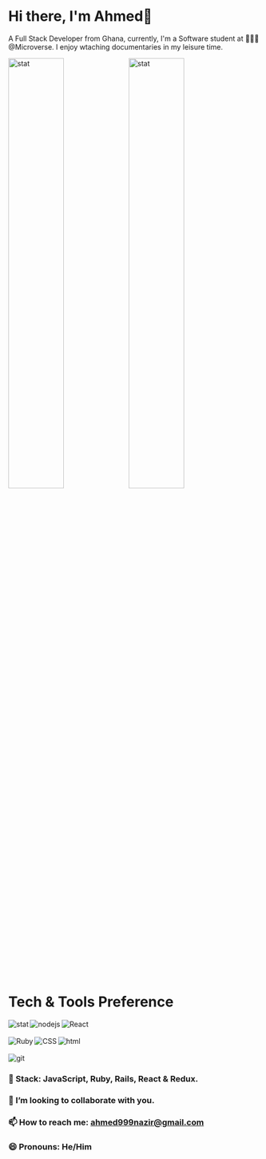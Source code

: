 # Hi there, I'm Ahmed👋

A Full Stack Developer from Ghana, currently, I'm a Software student at 🙍🏽‍♂️ @Microverse. I enjoy wtaching documentaries in my leisure time.
<!--
**AhmedNazirMusah/ahmednazirmusah** is a ✨ _special_ ✨ repository because its `README.md` (this file) appears on your GitHub profile.

Here are some ideas to get you started:

-->
<img align=center alt=stat width=47% src="https://github-readme-stats.vercel.app/api?username=ahmednazirmusah&theme=dracula&show_icons=true">
<img align=center alt=stat width=47% src="https://github-readme-stats.vercel.app/api/top-langs/?username=ahmednazirmusah&theme=vue&layout=compact)](https://github.com/anuraghazra/github-readme-stats"><br>

# Tech & Tools Preference

<p align=center>
<img align=left alt=stat src="https://img.shields.io/badge/ruby-%23CC342D.svg?style=for-the-badge&logo=ruby&logoColor=white" margin=0>
<img align=left alt=nodejs src="https://img.shields.io/badge/node.js-6DA55F?style=for-the-badge&logo=node.js&logoColor=white">
<img align=left alt=React src="https://img.shields.io/badge/react-%2320232a.svg?style=for-the-badge&logo=react&logoColor=%2361DAFB"><br>
<br>
<img align=left alt=Ruby src="https://img.shields.io/badge/rails-%23CC0000.svg?style=for-the-badge&logo=ruby-on-rails&logoColor=white">
<img align=left alt=CSS src="https://img.shields.io/badge/css3-%231572B6.svg?style=for-the-badge&logo=css3&logoColor=white">
  <img align=left alt=html src="https://img.shields.io/badge/html5-%23E34F26.svg?style=for-the-badge&logo=html5&logoColor=white"><br><br>
  <img align=left alt=git src="https://img.shields.io/badge/git-%23F05033.svg?style=for-the-badge&logo=git&logoColor=white">
  <br> 

</p>




### 🌱 Stack: JavaScript, Ruby, Rails, React & Redux.
### 👯 I’m looking to collaborate with you.
### 📫 How to reach me: ahmed999nazir@gmail.com
### 😄 Pronouns: He/Him

